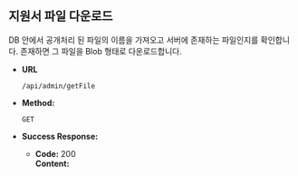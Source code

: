 **지원서 파일 다운로드**
----
DB 안에서 공개처리 된 파일의 이름을 가져오고
서버에 존재하는 파일인지를 확인합니다.
존재하면 그 파일을 Blob 형태로 다운로드합니다.


* **URL**

  `/api/admin/getFile`

* **Method:**

  `GET`

* **Success Response:**

    * **Code:** 200 <br />
      **Content:** <br/>
    